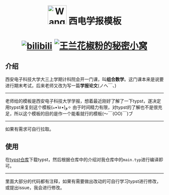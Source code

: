 <div align="center">
    <h1> <img src="https://s2.loli.net/2024/05/10/nrGPpO6HDkQht9S.png" alt="Wanglanhuajiaofen" style="width: 60px"> 西电学报模板 <h1>

[![bilibili](https://img.shields.io/badge/bilibili-page-pink?logo=bilibili)](https://github.com/WangLanHuaJiaoFen/ShiCui/releases/latest)
[![王兰花椒粉的秘密小窝](https://img.shields.io/badge/My-Blog-blue?logo=Blogger)](https://wanglanhuajiaofen.fun/)
</div>

## 介绍
西安电子科技大学大三上学期计科院会开一门课，叫**组合数学**。这门课本来是说要进行期末考试，后来老师又改为写一篇**学报论文**(ノへ￣、)

---

老师给的模板是西安电子科技大学学报，想着最近刚好了解了一下typst，遂决定用typst来复刻这个模板(๑•̀ㅂ•́)و✧
由于时间精力有限，对typst的了解也不是很充足，所以这个模板的目的是作一个能看就行的模板(～￣(OO)￣)ブ

---

如果有需求可自行拉取。

## 使用
在[typst仓库](https://github.com/typst/typst)下载typst，然后根据仓库中的介绍对我仓库中的`main.typ`进行编译即可。

---
里面大部分的代码都有注释，如果有需要做出改动的可自行学习typst进行修改，或提出issue，我会进行修改。
